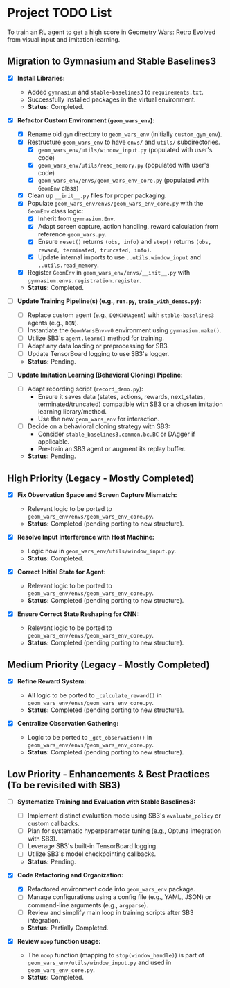 # Project TODO List

To train an RL agent to get a high score in Geometry Wars: Retro Evolved from visual input and imitation learning.

## Migration to Gymnasium and Stable Baselines3

*   [x] **Install Libraries:**
    *   Added `gymnasium` and `stable-baselines3` to `requirements.txt`.
    *   Successfully installed packages in the virtual environment.
    *   **Status:** Completed.

*   [x] **Refactor Custom Environment (`geom_wars_env`):**
    *   [x] Rename old `gym` directory to `geom_wars_env` (initially `custom_gym_env`).
    *   [x] Restructure `geom_wars_env` to have `envs/` and `utils/` subdirectories.
        *   [x] `geom_wars_env/utils/window_input.py` (populated with user's code)
        *   [x] `geom_wars_env/utils/read_memory.py` (populated with user's code)
        *   [x] `geom_wars_env/envs/geom_wars_env_core.py` (populated with `GeomEnv` class)
    *   [x] Clean up `__init__.py` files for proper packaging.
    *   [x] Populate `geom_wars_env/envs/geom_wars_env_core.py` with the `GeomEnv` class logic:
        *   [x] Inherit from `gymnasium.Env`.
        *   [x] Adapt screen capture, action handling, reward calculation from reference `geom_wars.py`.
        *   [x] Ensure `reset()` returns `(obs, info)` and `step()` returns `(obs, reward, terminated, truncated, info)`.
        *   [x] Update internal imports to use `..utils.window_input` and `..utils.read_memory`.
    *   [x] Register `GeomEnv` in `geom_wars_env/envs/__init__.py` with `gymnasium.envs.registration.register`.
    *   **Status:** Completed.

*   [ ] **Update Training Pipeline(s) (e.g., `run.py`, `train_with_demos.py`):**
    *   [ ] Replace custom agent (e.g., `DQNCNNAgent`) with `stable-baselines3` agents (e.g., `DQN`).
    *   [ ] Instantiate the `GeomWarsEnv-v0` environment using `gymnasium.make()`.
    *   [ ] Utilize SB3's `agent.learn()` method for training.
    *   [ ] Adapt any data loading or preprocessing for SB3.
    *   [ ] Update TensorBoard logging to use SB3's logger.
    *   **Status:** Pending.

*   [ ] **Update Imitation Learning (Behavioral Cloning) Pipeline:**
    *   [ ] Adapt recording script (`record_demo.py`):
        *   Ensure it saves data (states, actions, rewards, next_states, terminated/truncated) compatible with SB3 or a chosen imitation learning library/method.
        *   Use the new `geom_wars_env` for interaction.
    *   [ ] Decide on a behavioral cloning strategy with SB3:
        *   Consider `stable_baselines3.common.bc.BC` or DAgger if applicable.
        *   Pre-train an SB3 agent or augment its replay buffer.
    *   **Status:** Pending.

## High Priority (Legacy - Mostly Completed)

*   [x] **Fix Observation Space and Screen Capture Mismatch:**
    *   Relevant logic to be ported to `geom_wars_env/envs/geom_wars_env_core.py`.
    *   **Status:** Completed (pending porting to new structure).

*   [x] **Resolve Input Interference with Host Machine:**
    *   Logic now in `geom_wars_env/utils/window_input.py`.
    *   **Status:** Completed.

*   [x] **Correct Initial State for Agent:**
    *   Relevant logic to be ported to `geom_wars_env/envs/geom_wars_env_core.py`.
    *   **Status:** Completed (pending porting to new structure).

*   [x] **Ensure Correct State Reshaping for CNN:**
    *   Relevant logic to be ported to `geom_wars_env/envs/geom_wars_env_core.py`.
    *   **Status:** Completed (pending porting to new structure).

## Medium Priority (Legacy - Mostly Completed)

*   [x] **Refine Reward System:**
    *   All logic to be ported to `_calculate_reward()` in `geom_wars_env/envs/geom_wars_env_core.py`.
    *   **Status:** Completed (pending porting to new structure).

*   [x] **Centralize Observation Gathering:**
    *   Logic to be ported to `_get_observation()` in `geom_wars_env/envs/geom_wars_env_core.py`.
    *   **Status:** Completed (pending porting to new structure).

## Low Priority - Enhancements & Best Practices (To be revisited with SB3)

*   [ ] **Systematize Training and Evaluation with Stable Baselines3:**
    *   [ ] Implement distinct evaluation mode using SB3's `evaluate_policy` or custom callbacks.
    *   [ ] Plan for systematic hyperparameter tuning (e.g., Optuna integration with SB3).
    *   [ ] Leverage SB3's built-in TensorBoard logging.
    *   [ ] Utilize SB3's model checkpointing callbacks.
    *   **Status:** Pending.

*   [x] **Code Refactoring and Organization:**
    *   [x] Refactored environment code into `geom_wars_env` package.
    *   [ ] Manage configurations using a config file (e.g., YAML, JSON) or command-line arguments (e.g., `argparse`).
    *   [ ] Review and simplify main loop in training scripts after SB3 integration.
    *   **Status:** Partially Completed.

*   [x] **Review `noop` function usage:**
    *   The `noop` function (mapping to `stop(window_handle)`) is part of `geom_wars_env/utils/window_input.py` and used in `geom_wars_env_core.py`.
    *   **Status:** Completed.